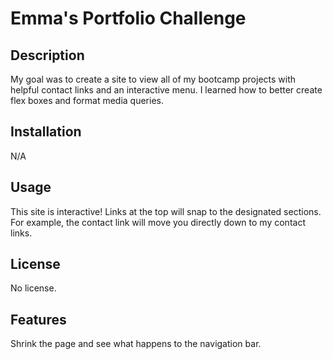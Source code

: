 # Emma's Portfolio Challenge

## Description

My goal was to create a site to view all of my bootcamp projects with helpful contact links and an interactive menu. I learned how to better create flex boxes and format media queries.

## Installation

N/A

## Usage

This site is interactive! Links at the top will snap to the designated sections. For example, the contact link will move you directly down to my contact links. 

## License

No license.

## Features

Shrink the page and see what happens to the navigation bar.
